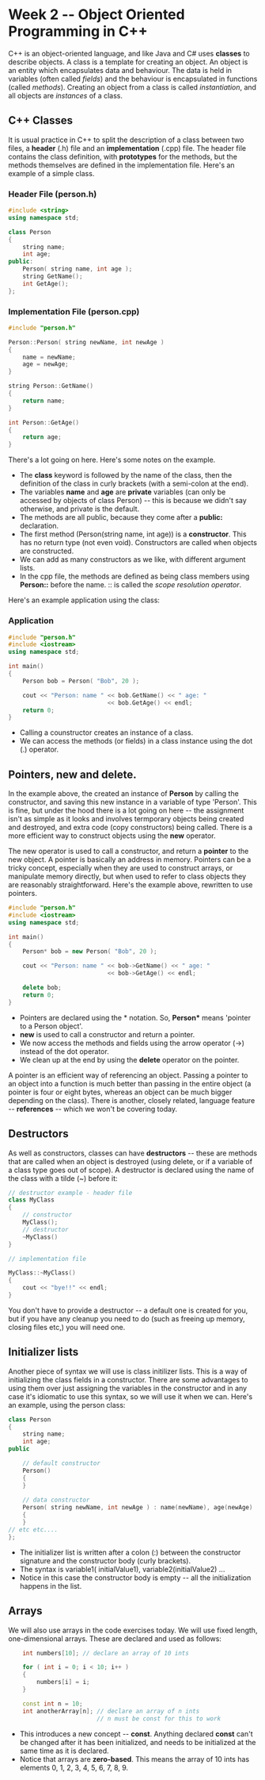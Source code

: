 # Week 2 -- Object Oriented Programming in C++

C++ is an object-oriented language, and like Java and C# uses __classes__ to describe objects. A class is a template for creating an object. An object is an entity which encapsulates data and behaviour. The data is held in variables (often called _fields_) and the behaviour is encapsulated in functions (called _methods_). Creating an object from a class is called _instantiation_, and all objects are _instances_ of a class.

## C++ Classes

It is usual practice in C++ to split the description of a class between two files, a __header__ (.h) file and an __implementation__ (.cpp) file. The header file contains the class definition, with __prototypes__ for the methods, but the methods themselves are defined in the implementation file. Here's an example of a simple class.

### Header File (person.h)

```c++
#include <string>
using namespace std;

class Person
{
    string name;
    int age;
public:
    Person( string name, int age );
    string GetName();
    int GetAge();
};
```

### Implementation File (person.cpp)

```c++
#include "person.h"

Person::Person( string newName, int newAge )
{
    name = newName;
    age = newAge;
}

string Person::GetName()
{
    return name;
}

int Person::GetAge()
{
    return age;
}
```

There's a lot going on here. Here's some notes on the example.

* The __class__ keyword is followed by the name of the class, then the definition of the class in curly brackets (with a semi-colon at the end).
* The variables __name__ and __age__ are __private__ variables (can only be accessed by objects of class Person) -- this is because we didn't say 
otherwise, and private is the default.
* The methods are all public, because they come after a __public:__ declaration.
* The first method (Person(string name, int age)) is a __constructor__. This has no return type (not even void). Constructors are called when objects are constructed.
* We can add as many constructors as we like, with different argument lists.
* In the cpp file, the methods are defined as being class members using __Person::__ before the name. :: is called the _scope resolution operator_.

Here's an example application using the class:

### Application

```c++
#include "person.h"
#include <iostream>
using namespace std;

int main()
{
    Person bob = Person( "Bob", 20 );

    cout << "Person: name " << bob.GetName() << " age: " 
                            << bob.GetAge() << endl;
    return 0;
}
```

* Calling a counstructor creates an instance of a class.
* We can access the methods (or fields) in a class instance using the dot (.) operator.

## Pointers, new and delete.

In the example above, the created an instance of __Person__ by calling the constructor, and saving this new instance in a variable of type 'Person'. This is fine, but under the hood there is a lot going on here -- the assignment isn't as simple as it looks and involves termporary objects being created and destroyed, and extra code (copy constructors) being called. There is a more efficient way to construct objects using the __new__ operator.

The new operator is used to call a constructor, and return a __pointer__ to the new object. A pointer is basically an address in memory. Pointers can be a tricky concept, especially when they are used to construct arrays, or manipulate memory directly, but when used to refer to class objects they are reasonably straightforward. Here's the example above, rewritten to use pointers.

```c++
#include "person.h"
#include <iostream>
using namespace std;

int main()
{
    Person* bob = new Person( "Bob", 20 );

    cout << "Person: name " << bob->GetName() << " age: " 
                            << bob->GetAge() << endl;

    delete bob;
    return 0;
}
```

* Pointers are declared using the * notation. So, __Person*__ means 'pointer to a Person object'.
* __new__ is used to call a constructor and return a pointer.
* We now access the methods and fields using the arrow operator (->) instead of the dot operator.
* We clean up at the end by using the __delete__ operator on the pointer.

A pointer is an efficient way of referencing an object. Passing a pointer to an object into a function is much better
than passing in the entire object (a pointer is four or eight bytes, whereas an object can be much bigger depending on 
the class). There is another, closely related, language feature -- __references__ -- which we won't be covering today.

## Destructors

As well as constructors, classes can have __destructors__ -- these are methods that are called when an object is destroyed (using delete, or if a variable of a class type goes out of scope). A destructor is declared using the name of the class with a tilde (~) before it:

```c++
// destructor example - header file
class MyClass
{
    // constructor
    MyClass();
    // destructor
    ~MyClass()
}

// implementation file

MyClass::~MyClass()
{
    cout << "bye!!" << endl;
}
```

You don't have to provide a destructor -- a default one is created for you, but if you have any cleanup you need to do (such as freeing up memory, closing files etc,) you will need one. 

## Initializer lists

Another piece of syntax we will use is class initilizer lists. This is a way of initializing the class fields in a constructor. There are some advantages to using them over just assigning the variables in the constructor and in any case it's idiomatic to use this syntax, so we will use it when we can. Here's an example, using the person class:

```c++
class Person
{
    string name;
    int age;
public

    // default constructor
    Person()
    {
    }
    
    // data constructor
    Person( string newName, int newAge ) : name(newName), age(newAge) 
    {
    }	
// etc etc....
};
```

* The initializer list is written after a colon (:) between the constructor signature and the constructor body (curly brackets).
* The syntax is variable1( initialValue1), variable2(initialValue2) ...
* Notice in this case the constructor body is empty -- all the initialization happens in the list.
## Arrays

We will also use arrays in the code exercises today. We will use fixed length, one-dimensional arrays. These are declared
and used as follows:

```c++
    int numbers[10]; // declare an array of 10 ints

    for ( int i = 0; i < 10; i++ )
    {
        numbers[i] = i;
    }

    const int n = 10;
    int anotherArray[n]; // declare an array of n ints
                         // n must be const for this to work

```
* This introduces a new concept -- __const__. Anything declared __const__ can't be changed after it has been initialized, and needs to be initialized at the same time as it is declared.
* Notice that arrays are __zero-based__. This means the array of 10 ints has elements 0, 1, 2, 3, 4, 5, 6, 7, 8, 9.

